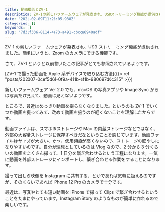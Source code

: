```yaml
---
title: 動画撮影とZV-1
description: ZV-1の新しいファームウェアが発表され、USBストリーミング機能が提供されました。簡単にいうと、Zoomのカメラにできる機能です。
date: "2021-02-09T11:28:05.938Z"
categories: []
keywords: []
slug: "7d31f336-8114-4e73-a491-cbcce6940adf"
---
```


ZV-1 の新しいファームウェアが発表され、USB ストリーミング機能が提供されました。簡単にいうと、Zoom のカメラにできる機能です。

さて、ZV-1 というと以前書いたこの記事がとても参照されているようです。

[ZV-1 で撮った動画を Apple 系デバイスで取り込む方法]({{< ref "posts/202007-0cef5d61-0f9a-411b-af1b-980697d0c315" >}})

新しいファームウェア Ver 2.0 でも、macOS の写真アプリや Image Sync からは写真だけ見えて、動画は見えないようです。

ところで、最近はめっきり動画を撮らなくなりました。というのも ZV-1 でいくつか動画を撮ってみて、改めて動画を扱うのが軽くないことを理解したからです。

動画ファイルは、スマホのストレージや Mac の内蔵ストレージなどではなく、外部の大容量ストレージに保存すべきだなということを感じています。動画ファイルはサイズが大きい、かつ、使用頻度が高くないので、ストレージの肥やしになりやすいのです。自分が理想としているのは Vlog なので、2 分から 3 分くらいの動画をたくさん撮って、1 日分を繋ぎ合わせるという工程になります。一気に動画を外部ストレージにインポートし、繋ぎ合わせる作業をすることになります。

撮って出しの映像を Instagram に共有する、とかであれば気軽に扱えるのですが、そのくらいであれば iPhone 12 Pro のカメラで十分です。

最近は、写真やとても短い動画を iPhone で撮って Clips で繋ぎ合わせるということをたまにやっています。Instagram Story のようなものが簡単に作れるので楽しいです。

